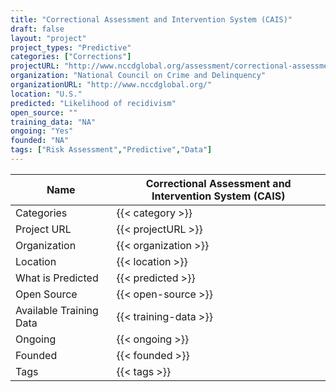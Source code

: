 ```yaml
---
title: "Correctional Assessment and Intervention System (CAIS)"
draft: false
layout: "project"
project_types: "Predictive"
categories: ["Corrections"]
projectURL: "http://www.nccdglobal.org/assessment/correctional-assessment-and-intervention-system-cais"
organization: "National Council on Crime and Delinquency"
organizationURL: "http://www.nccdglobal.org/"
location: "U.S."
predicted: "Likelihood of recidivism"
open_source: ""
training_data: "NA"
ongoing: "Yes"
founded: "NA"
tags: ["Risk Assessment","Predictive","Data"]
---
```



Name                    |  Correctional Assessment and Intervention System (CAIS)    
------------------------|----
Categories              | {{< category >}} 
Project URL             | {{< projectURL >}} 
Organization            | {{< organization >}} 
Location                | {{< location >}} 
What is Predicted       | {{< predicted >}} 
Open Source             | {{< open-source >}} 
Available Training Data | {{< training-data >}}
Ongoing                 | {{< ongoing >}} 
Founded                 | {{< founded >}} 
Tags                    | {{< tags >}} 
